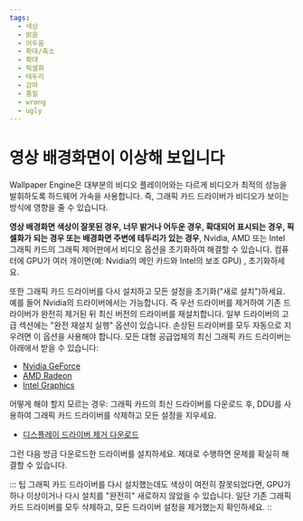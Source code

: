 ```yaml
---
tags:
  - 색상
  - 밝음
  - 어두움
  - 확대/축소
  - 확대
  - 픽셀화
  - 테두리
  - 감마
  - 품질
  - wrong
  - ugly
---
```


# 영상 배경화면이 이상해 보입니다

Wallpaper Engine은 대부분의 비디오 플레이어와는 다르게 비디오가 최적의 성능을 발휘하도록 하드웨어 가속을 사용합니다. 즉, 그래픽 카드 드라이버가 비디오가 보이는 방식에 영향을 줄 수 있습니다.

**영상 배경화면 색상이 잘못된 경우, 너무 밝거나 어두운 경우, 확대되어 표시되는 경우, 픽셀화가 되는 경우 또는 배경화면 주변에 테두리가 있는 경우**, Nvidia, AMD 또는 Intel 그래픽 카드의 그래픽 제어판에서 비디오 옵션을 초기화하여 해결할 수 있습니다. 컴퓨터에 GPU가 여러 개이면(예: Nvidia의 메인 카드와 Intel의 보조 GPU) , 초기화하세요.

또한 그래픽 카드 드라이버를 다시 설치하고 모든 설정을 초기화("새로 설치")하세요. 예를 들어 Nvidia의 드라이버에서는 가능합니다. 즉 우선 드라이버를 제거하여 기존 드라이버가 완전히 제거된 뒤 최신 버전의 드라이버를 재설치합니다. 일부 드라이버의 고급 섹션에는 "완전 재설치 실행" 옵션이 있습니다. 손상된 드라이버를 모두 자동으로 지우려면 이 옵션을 사용해야 합니다. 모든 대형 공급업체의 최신 그래픽 카드 드라이버는 아래에서 받을 수 있습니다:

* [Nvidia GeForce](https://www.nvidia.com/Download/index.aspx)
* [AMD Radeon](https://www.amd.com/suppor)
* [Intel Graphics](https://downloadcenter.intel.com/product/80939/Graphics-Drivers)

어떻게 해야 할지 모르는 경우: 그래픽 카드의 최신 드라이버를 다운로드 후, DDU를 사용하여 그래픽 카드 드라이버를 삭제하고 모든 설정을 지우세요.

* [디스플레이 드라이버 제거 다운로드](https://www.guru3d.com/files-details/display-driver-uninstaller-download.html)

그런 다음 방금 다운로드한 드라이버를 설치하세요. 제대로 수행하면 문제를 확실히 해결할 수 있습니다.

::: 팁 그래픽 카드 드라이버를 다시 설치했는데도 색상이 여전히 잘못되었다면, GPU가 하나 이상이거나 다시 설치를 "완전히" 새로하지 않았을 수 있습니다. 일단 기존 그래픽 카드 드라이버를 모두 삭제하고, 모든 드라이버 설정을 제거했는지 확인하세요. ::